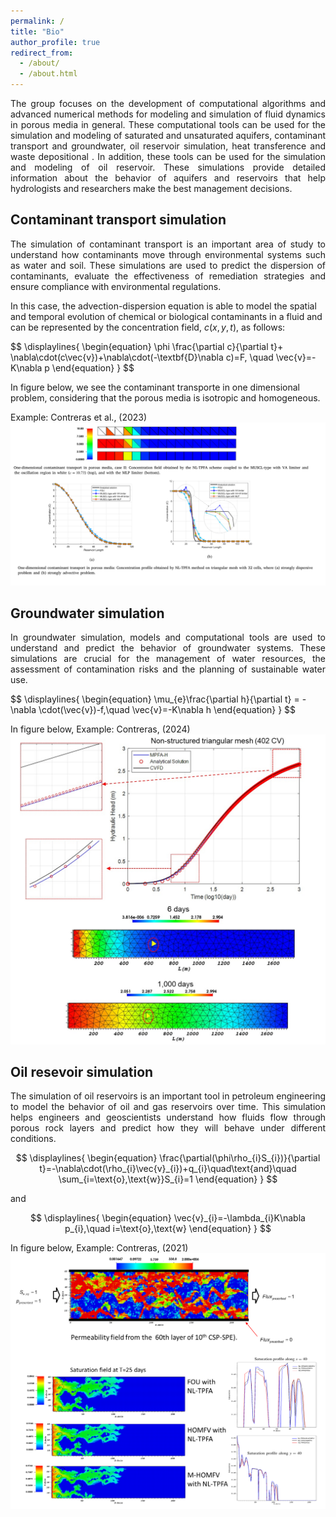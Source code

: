 ```yaml
---
permalink: /
title: "Bio"
author_profile: true
redirect_from: 
  - /about/
  - /about.html
---
```


<p style="text-align: justify;">
The group focuses on the development of computational algorithms and advanced numerical methods for modeling and simulation of fluid dynamics in porous media in general. These computational tools can be used for the simulation and modeling of saturated and unsaturated aquifers, contaminant transport and groundwater, oil reservoir simulation, heat transference and waste depositional . In addition, these tools can be used for the simulation and modeling of oil reservoir. These simulations provide detailed information about the behavior of aquifers and reservoirs that help hydrologists and researchers make the best management decisions.
</p>


Contaminant transport simulation 
------
<p style="text-align: justify;">
The simulation of contaminant transport is an important area of study to understand how contaminants move through environmental systems such as water and soil. These simulations are used to predict the dispersion of contaminants, evaluate the effectiveness of remediation strategies and ensure compliance with environmental regulations.

In this case, the advection-dispersion equation is able to model the spatial and temporal evolution of chemical or biological contaminants in a fluid and can be represented by the concentration field, $c(x,y,t)$, as follows:
</p>
$$
\displaylines{
	\begin{equation}
		\phi \frac{\partial c}{\partial t}+ \nabla\cdot(c\vec{v})+\nabla\cdot(-\textbf{D}\nabla c)=F, \quad \vec{v}=-K\nabla p
	\end{equation}
 }
$$

In figure below, we see the contaminant transporte in one dimensional problem, considering that the porous media is isotropic and homogeneous. 

Example: Contreras et al., (2023)
![Editing a markdown file for a talk](/images/image2.png)


Groundwater simulation 
------
<p style="text-align: justify;">
In groundwater simulation, models and computational tools are used to understand and predict the behavior of groundwater systems. These simulations are crucial for the management of water resources, the assessment of contamination risks and the planning of sustainable water use.
</p>
$$
\displaylines{
	\begin{equation}
	\mu_{e}\frac{\partial h}{\partial t} = -\nabla \cdot(\vec{v})-f,\quad \vec{v}=-K\nabla h
	\end{equation}
}
$$

In figure below, 
Example: Contreras, (2024)
![Editing a markdown file for a talk](/images/figurax1.png)

Oil resevoir simulation 
------
<p style="text-align: justify;">
The simulation of oil reservoirs is an important tool in petroleum engineering to model the behavior of oil and gas reservoirs over time. This simulation helps engineers and geoscientists understand how fluids flow through porous rock layers and predict how they will behave under different conditions.
</p>

$$
\displaylines{
 \begin{equation}
\frac{\partial(\phi\rho_{i}S_{i})}{\partial t}=-\nabla\cdot(\rho_{i}\vec{v}_{i})+q_{i}\quad\text{and}\quad \sum_{i=\text{o},\text{w}}S_{i}=1
\end{equation}
}
$$

and

$$
\displaylines{
\begin{equation}
\vec{v}_{i}=-\lambda_{i}K\nabla p_{i},\quad i=\text{o},\text{w}
\end{equation}
}
$$

In figure below, 
Example: Contreras, (2021)
![Editing a markdown file for a talk](/images/figurax2.png)
